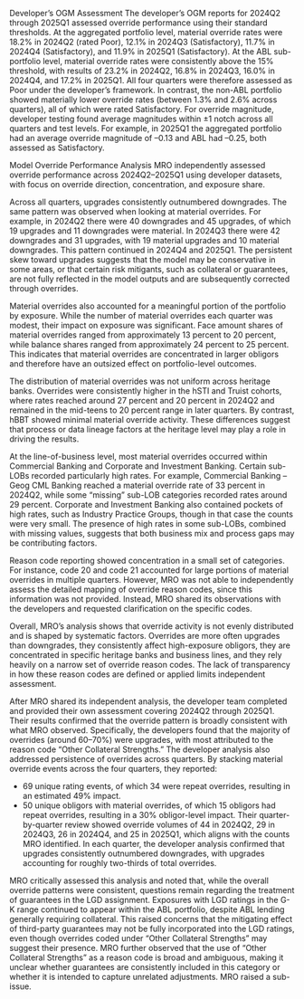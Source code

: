 
Developer’s OGM Assessment
The developer’s OGM reports for 2024Q2 through 2025Q1 assessed override performance using their standard thresholds. At the aggregated portfolio level, material override rates were 18.2% in 2024Q2 (rated Poor), 12.1% in 2024Q3 (Satisfactory), 11.7% in 2024Q4 (Satisfactory), and 11.9% in 2025Q1 (Satisfactory). At the ABL sub-portfolio level, material override rates were consistently above the 15% threshold, with results of 23.2% in 2024Q2, 16.8% in 2024Q3, 16.0% in 2024Q4, and 17.2% in 2025Q1. All four quarters were therefore assessed as Poor under the developer’s framework. In contrast, the non-ABL portfolio showed materially lower override rates (between 1.3% and 2.6% across quarters), all of which were rated Satisfactory.
For override magnitude, developer testing found average magnitudes within ±1 notch across all quarters and test levels. For example, in 2025Q1 the aggregated portfolio had an average override magnitude of –0.13 and ABL had –0.25, both assessed as Satisfactory.


Model Override Performance Analysis
MRO independently assessed override performance across 2024Q2–2025Q1 using developer datasets, with focus on override direction, concentration, and exposure share.

Across all quarters, upgrades consistently outnumbered downgrades. The same pattern was observed when looking at material overrides. For example, in 2024Q2 there were 40 downgrades and 45 upgrades, of which 19 upgrades and 11 downgrades were material. In 2024Q3 there were 42 downgrades and 31 upgrades, with 19 material upgrades and 10 material downgrades. This pattern continued in 2024Q4 and 2025Q1. The persistent skew toward upgrades suggests that the model may be conservative in some areas, or that certain risk mitigants, such as collateral or guarantees, are not fully reflected in the model outputs and are subsequently corrected through overrides.

Material overrides also accounted for a meaningful portion of the portfolio by exposure. While the number of material overrides each quarter was modest, their impact on exposure was significant. Face amount shares of material overrides ranged from approximately 13 percent to 20 percent, while balance shares ranged from approximately 24 percent to 25 percent. This indicates that material overrides are concentrated in larger obligors and therefore have an outsized effect on portfolio-level outcomes.

The distribution of material overrides was not uniform across heritage banks. Overrides were consistently higher in the hSTI and Truist cohorts, where rates reached around 27 percent and 20 percent in 2024Q2 and remained in the mid-teens to 20 percent range in later quarters. By contrast, hBBT showed minimal material override activity. These differences suggest that process or data lineage factors at the heritage level may play a role in driving the results.

At the line-of-business level, most material overrides occurred within Commercial Banking and Corporate and Investment Banking. Certain sub-LOBs recorded particularly high rates. For example, Commercial Banking – Geog CML Banking reached a material override rate of 33 percent in 2024Q2, while some “missing” sub-LOB categories recorded rates around 29 percent. Corporate and Investment Banking also contained pockets of high rates, such as Industry Practice Groups, though in that case the counts were very small. The presence of high rates in some sub-LOBs, combined with missing values, suggests that both business mix and process gaps may be contributing factors.

Reason code reporting showed concentration in a small set of categories. For instance, code 20 and code 21 accounted for large portions of material overrides in multiple quarters. However, MRO was not able to independently assess the detailed mapping of override reason codes, since this information was not provided. Instead, MRO shared its observations with the developers and requested clarification on the specific codes. 

Overall, MRO’s analysis shows that override activity is not evenly distributed and is shaped by systematic factors. Overrides are more often upgrades than downgrades, they consistently affect high-exposure obligors, they are concentrated in specific heritage banks and business lines, and they rely heavily on a narrow set of override reason codes. The lack of transparency in how these reason codes are defined or applied limits independent assessment.

After MRO shared its independent analysis, the developer team completed and provided their own assessment covering 2024Q2 through 2025Q1. Their results confirmed that the override pattern is broadly consistent with what MRO observed. Specifically, the developers found that the majority of overrides (around 60–70%) were upgrades, with most attributed to the reason code “Other Collateral Strengths.”
The developer analysis also addressed persistence of overrides across quarters. By stacking material override events across the four quarters, they reported:
* 69 unique rating events, of which 34 were repeat overrides, resulting in an estimated 49% impact.
* 50 unique obligors with material overrides, of which 15 obligors had repeat overrides, resulting in a 30% obligor-level impact.
Their quarter-by-quarter review showed override volumes of 44 in 2024Q2, 29 in 2024Q3, 26 in 2024Q4, and 25 in 2025Q1, which aligns with the counts MRO identified. In each quarter, the developer analysis confirmed that upgrades consistently outnumbered downgrades, with upgrades accounting for roughly two-thirds of total overrides.


MRO critically assessed this analysis and noted that, while the overall override patterns were consistent, questions remain regarding the treatment of guarantees in the LGD assignment. Exposures with LGD ratings in the G-K range continued to appear within the ABL portfolio, despite ABL lending generally requiring collateral. This raised concerns that the mitigating effect of third-party guarantees may not be fully incorporated into the LGD ratings, even though overrides coded under “Other Collateral Strengths” may suggest their presence. MRO further observed that the use of “Other Collateral Strengths” as a reason code is broad and ambiguous, making it unclear whether guarantees are consistently included in this category or whether it is intended to capture unrelated adjustments. MRO raised a sub-issue.
